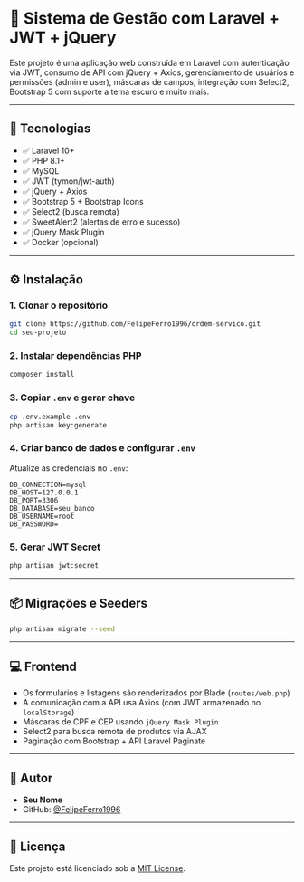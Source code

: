 # 🧰 Sistema de Gestão com Laravel + JWT + jQuery

Este projeto é uma aplicação web construída em Laravel com autenticação via JWT, consumo de API com jQuery + Axios, gerenciamento de usuários e permissões (admin e user), máscaras de campos, integração com Select2, Bootstrap 5 com suporte a tema escuro e muito mais.

---

## 🚀 Tecnologias

- ✅ Laravel 10+
- ✅ PHP 8.1+
- ✅ MySQL
- ✅ JWT (tymon/jwt-auth)
- ✅ jQuery + Axios
- ✅ Bootstrap 5 + Bootstrap Icons
- ✅ Select2 (busca remota)
- ✅ SweetAlert2 (alertas de erro e sucesso)
- ✅ jQuery Mask Plugin
- ✅ Docker (opcional)

---

## ⚙️ Instalação

### 1. Clonar o repositório

```bash
git clone https://github.com/FelipeFerro1996/ordem-servico.git
cd seu-projeto
```

### 2. Instalar dependências PHP

```bash
composer install
```

### 3. Copiar `.env` e gerar chave

```bash
cp .env.example .env
php artisan key:generate
```

### 4. Criar banco de dados e configurar `.env`

Atualize as credenciais no `.env`:

```
DB_CONNECTION=mysql
DB_HOST=127.0.0.1
DB_PORT=3306
DB_DATABASE=seu_banco
DB_USERNAME=root
DB_PASSWORD=
```

### 5. Gerar JWT Secret

```bash
php artisan jwt:secret
```

---

## 📦 Migrações e Seeders

```bash
php artisan migrate --seed
```

---

## 💻 Frontend

- Os formulários e listagens são renderizados por Blade (`routes/web.php`)
- A comunicação com a API usa Axios (com JWT armazenado no `localStorage`)
- Máscaras de CPF e CEP usando `jQuery Mask Plugin`
- Select2 para busca remota de produtos via AJAX
- Paginação com Bootstrap + API Laravel Paginate

---

## 🧑 Autor

- **Seu Nome**
- GitHub: [@FelipeFerro1996](https://github.com/FelipeFerro1996)

---

## 📄 Licença

Este projeto está licenciado sob a [MIT License](LICENSE).